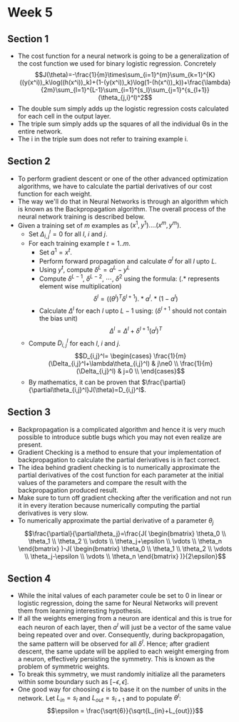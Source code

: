 # Week 5

## Section 1
* The cost function for a neural network is going to be a generalization of the cost function we used for binary logistic regression. Concretely
$$J(\theta)=-\frac{1}{m}\times\sum_{i=1}^{m}\sum_{k=1}^{K}((y(x^i))_k\log((h(x^i))_k)+(1-(y(x^i))_k)\log(1-(h(x^i))_k))+\frac{\lambda}{2m}\sum_{l=1}^{L-1}\sum_{i=1}^{s_l}\sum_{j=1}^{s_{l+1}}(\theta_{j,i}^l)^2$$
* The double sum simply adds up the logistic regression costs calculated for each cell in the output layer.
* The triple sum simply adds up the squares of all the individual Θs in the entire network.
* The i in the triple sum does not refer to training example i.

## Section 2
* To perform gradient descent or one of the other advanced optimization algorithms, we have to calculate the partial derivatives of our cost function for each weight.
* The way we'll do that in Neural Networks is through an algorithm which is known as the Backpropagation algorithm. The overall process of the neural network training is described below.
* Given a training set of $m$ examples as $(x^1,y^1)....(x^m,y^m)$.
  * Set $\Delta_{i,j}^l=0$ for all $l$, $i$ and $j$.
  * For each training example $t=1..m$.
    * Set $a^1=x^t$.
    * Perform forward propagation and calculate $a^l$ for all $l$ upto $L$.
    * Using $y^t$, compute $\delta^L=a^L-y^L$
    * Compute $\delta^{L-1}$, $\delta^{L-2}$, $\cdots$, $\delta^2$ using the formula: ($.*$ represents element wise multiplication) 
    $$\delta^l=((\theta^l)^T\delta^{l+1}).*a^l.*(1-a^l)$$
    * Calculate $\Delta^l$ for each $l$ upto $L-1$ using: ($\delta^{l+1}$ should not contain the bias unit)
    $$\Delta^l=\Delta^l+\delta^{l+1}(a^l)^T$$
  * Compute $D_{i,j}^l$ for each $l$, $i$ and $j$.
    $$D_{i,j}^l=
    \begin{cases}
        \frac{1}{m}(\Delta_{i,j}^l+\lambda\theta_{i,j}^l) & j\ne0 \\
        \frac{1}{m}(\Delta_{i,j}^l) & j=0 \\
    \end{cases}$$
  * By mathematics, it can be proven that $\frac{\partial}{\partial\theta_{i,j}^l}J(\theta)=D_{i,j}^l$.

## Section 3
* Backpropagation is a complicated algorithm and hence it is very much possible to introduce subtle bugs which you may not even realize are present.
* Gradient Checking is a method to ensure that your implementation of backpropagation to calculate the partial derivatives is in fact correct.
* The idea behind gradient checking is to numerically approximate the partial derivatives of the cost function for each parameter at the initial values of the parameters and compare the result with the backpropagation produced result.
* Make sure to turn off gradient checking after the verification and not run it in every iteration because numerically computing the partial derivatives is very slow.
* To numerically approximate the partial derivative of a parameter $\theta_j$
$$\frac{\partial}{\partial\theta_j}=\frac{J(
\begin{bmatrix}
  \theta_0 \\
  \theta_1 \\
  \theta_2 \\
  \vdots \\
  \theta_j+\epsilon \\
  \vdots \\
  \theta_n
\end{bmatrix}
)-J(
\begin{bmatrix}
  \theta_0 \\
  \theta_1 \\
  \theta_2 \\
  \vdots \\
  \theta_j-\epsilon \\
  \vdots \\
  \theta_n
\end{bmatrix}
)}{2\epsilon}$$

## Section 4
* While the inital values of each parameter coule be set to $0$ in linear or logistic regression, doing the same for Neural Networks will prevent them from learning interesting hypothesis.
* If all the weights emerging from a neuron are identical and this is true for each neuron of each layer, then $a^l$ will just be a vector of the same value being repeated over and over. Consequently, during backpropagation, the same pattern will be observed for all $\delta^l$. Hence; after gradient descent, the same update will be applied to each weight emerging from a neuron, effectively persisting the symmetry. This is known as the problem of symmetric weights.
* To break this symmetry, we must randomly initialize all the parameters within some boundary such as $[-\epsilon,\epsilon]$.
* One good way for choosing $\epsilon$ is to base it on the number of units in the network. Let $L_{in}=s_l$ and $L_{out}=s_{l+1}$ and to populate $\theta^l$:
$$\epsilon = \frac{\sqrt{6}}{\sqrt{L_{in}+L_{out}}}$$ 